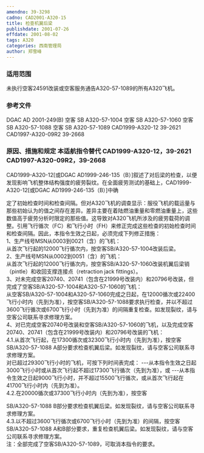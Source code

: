 ```yaml
---
amendno: 39-3298  
cadno: CAD2001-A320-15  
title: 检查机翼后梁  
publishdate: 2001-07-26  
effdate: 2001-08-02  
tags: A320  
categories: 西南管理局  
author: 郑雪峰  
---
```

  
### 适用范围  
未执行空客24591改装或空客服务通告A320-57-1089的所有A320飞机。  
  
<!--more-->  
### 参考文件  
DGAC AD 2001-249(B) 空客 SB A320-57-1004 空客 SB A320-57-1060 空客 SB A320-57-1088 空客 SB A320-57-1089     CAD1999-A320-12 39-2621     CAD1997-A320-09R2 39-2668  
  
### 原因、措施和规定 本适航指令替代 CAD1999-A320-12，39-2621 CAD1997-A320-09R2，39-2668  
CAD1999-A320-12[或DGAC AD1999-246-135（B）]叙述了对后梁的检查，以便发现影响飞机整体结构强度的疲劳裂纹。在全面疲劳测试的基础上，CAD1999-A320-12[或DGAC AD1999-246-135（B）]中确  
  
定了初始检查时间和检查间隔。但对A320飞机的调查显示：服役飞机的载运量与那些初始认为的值之间存在差异。差异主要在着陆燃油重量和零燃油重量上，这些数值高于疲劳分析时限定的那些值。这导致对A320飞机所涉及的疲劳载荷的调整。引用飞行循次（FC）和飞行小时（FH）来修正完成这些检查的初始检查时间和检查间隔。因此，本指令生效之日起，必须完成下列修正措施：  
1、生产线号MSN从0003到0021（含）的飞机：  
从首次飞行起的12000飞行循次内，按空客SB/A320-57-1004改装后梁。  
2、生产线号MSN从0002到0051（含）的飞机：  
从首次飞行起的12000飞行循次内，按空客SB/A320-57-1060改装机翼后梁销（pintle）和收回支撑连接点（retraction jack fittings）。  
3、对未完成空客20740、20741（包含在21999号改装内）和20796号改装，但完成了空客SB/A320-57-1004和A320-57-1060的飞机：  
从空客SB/A320-57-1004和A320-57-1060完成之日起，在12000循次或22400飞行小时内（先到为准），按空客SB/A320-57-1088要求执行检查，并以不超过3600飞行循次或6700飞行小时（先到为准）的间隔重复检查。如发现裂纹，请与空客公司联系寻求修理方案。  
4、对已完成空客20740号改装和空客SB/A320-57-1060的飞机，以及完成空客20740、20741（包含在21999号改装内）和20796号改装的飞机：  
4.1.从首次飞行起，在17300循次或32300飞行小时内（先到为准），按空客SB/A320-57-1088 A部分要求检查机翼后梁。如发现裂纹，请与空客公司联系寻求修理方案。  
   对已超过29300飞行小时的飞机，可按下列时间表完成： ---从本指令生效之日起3000飞行小时或从首次飞行起不超过17300飞行循次（先到为准），或 ---从本指令生效之日起9000飞行小时，并不超过15500飞行循次，或从首次飞行起在41700飞行小时内（先到为准）。  
4.2.在20000循次或37300飞行小时内（先到为准），按空客  
  
SB/A320-57-1088 B部分要求检查机翼后梁。如发现裂纹，请与空客公司联系寻求修理方案。  
4.3.以不超过3600飞行循次或6700飞行小时（先到为准）的间隔，按空客SB/A320-57-1088 A和B部分要求，重复检查机翼后梁。如发现裂纹，请与空客公司联系寻求修理方案。  
注：全部完成了空客SB/A320-57-1089，可取消本指令的要求。  
